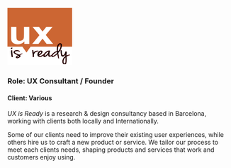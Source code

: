 ![UX is Ready](/assets/images/logo_uxisready.png)

### Role: UX Consultant / Founder ###
#### Client: Various ####

*UX is Ready* is a research & design consultancy based in Barcelona, working with clients both locally and Internationally.

Some of our clients need to improve their existing user experiences, while others hire us to craft a new product or service. We tailor our process to meet each clients needs, shaping products and services that work and customers enjoy using.
